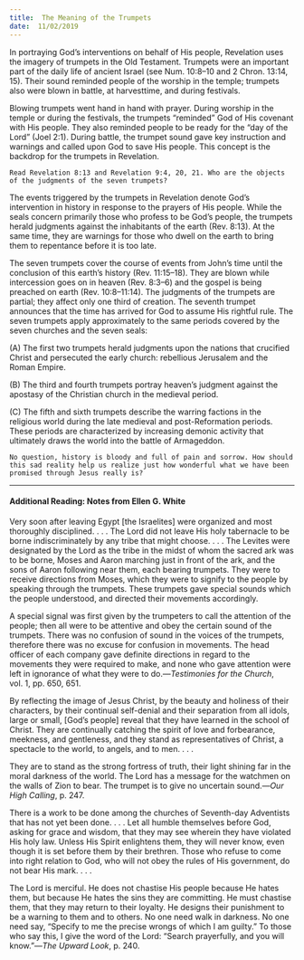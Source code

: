```yaml
---
title:  The Meaning of the Trumpets
date:  11/02/2019
---
```


In portraying God’s interventions on behalf of His people, Revelation uses the imagery of trumpets in the Old Testament. Trumpets were an important part of the daily life of ancient Israel (see Num. 10:8–10 and 2 Chron. 13:14, 15). Their sound reminded people of the worship in the temple; trumpets also were blown in battle, at harvesttime, and during festivals.

Blowing trumpets went hand in hand with prayer. During worship in the temple or during the festivals, the trumpets “reminded” God of His covenant with His people. They also reminded people to be ready for the “day of the Lord” (Joel 2:1). During battle, the trumpet sound gave key instruction and warnings and called upon God to save His people. This concept is the backdrop for the trumpets in Revelation.

`Read Revelation 8:13 and Revelation 9:4, 20, 21. Who are the objects of the judgments of the seven trumpets?`

The events triggered by the trumpets in Revelation denote God’s intervention in history in response to the prayers of His people. While the seals concern primarily those who profess to be God’s people, the trumpets herald judgments against the inhabitants of the earth (Rev. 8:13). At the same time, they are warnings for those who dwell on the earth to bring them to repentance before it is too late.

The seven trumpets cover the course of events from John’s time until the conclusion of this earth’s history (Rev. 11:15–18). They are blown while intercession goes on in heaven (Rev. 8:3–6) and the gospel is being preached on earth (Rev. 10:8–11:14). The judgments of the trumpets are partial; they affect only one third of creation. The seventh trumpet announces that the time has arrived for God to assume His rightful rule. The seven trumpets apply approximately to the same periods covered by the seven churches and the seven seals:

(A) The first two trumpets herald judgments upon the nations that crucified Christ and persecuted the early church: rebellious Jerusalem and the Roman Empire.

(B) The third and fourth trumpets portray heaven’s judgment against the apostasy of the Christian church in the medieval period.

(C) The fifth and sixth trumpets describe the warring factions in the religious world during the late medieval and post-Reformation periods. These periods are characterized by increasing demonic activity that ultimately draws the world into the battle of Armageddon.

`No question, history is bloody and full of pain and sorrow. How should this sad reality help us realize just how wonderful what we have been promised through Jesus really is?`

---

#### Additional Reading: Notes from Ellen G. White

Very soon after leaving Egypt [the Israelites] were organized and most thoroughly disciplined. . . . The Lord did not leave His holy tabernacle to be borne indiscriminately by any tribe that might choose. . . . The Levites were designated by the Lord as the tribe in the midst of whom the sacred ark was to be borne, Moses and Aaron marching just in front of the ark, and the sons of Aaron following near them, each bearing trumpets. They were to receive directions from Moses, which they were to signify to the people by speaking through the trumpets. These trumpets gave special sounds which the people understood, and directed their movements accordingly.

A special signal was first given by the trumpeters to call the attention of the people; then all were to be attentive and obey the certain sound of the trumpets. There was no confusion of sound in the voices of the trumpets, therefore there was no excuse for confusion in movements. The head officer of each company gave definite directions in regard to the movements they were required to make, and none who gave attention were left in ignorance of what they were to do.—_Testimonies for the Church_, vol. 1, pp. 650, 651.

By reflecting the image of Jesus Christ, by the beauty and holiness of their characters, by their continual self-denial and their separation from all idols, large or small, [God’s people] reveal that they have learned in the school of Christ. They are continually catching the spirit of love and forbearance, meekness, and gentleness, and they stand as representatives of Christ, a spectacle to the world, to angels, and to men. . . .

They are to stand as the strong fortress of truth, their light shining far in the moral darkness of the world. The Lord has a message for the watchmen on the walls of Zion to bear. The trumpet is to give no uncertain sound.—_Our High Calling_, p. 247.

There is a work to be done among the churches of Seventh-day Adventists that has not yet been done. . . . Let all humble themselves before God, asking for grace and wisdom, that they may see wherein they have violated His holy law. Unless His Spirit enlightens them, they will never know, even though it is set before them by their brethren. Those who refuse to come into right relation to God, who will not obey the rules of His government, do not bear His mark. . . .

The Lord is merciful. He does not chastise His people because He hates them, but because He hates the sins they are committing. He must chastise them, that they may return to their loyalty. He designs their punishment to be a warning to them and to others. No one need walk in darkness. No one need say, “Specify to me the precise wrongs of which I am guilty.” To those who say this, I give the word of the Lord: “Search prayerfully, and you will know.”—_The Upward Look_, p. 240.
